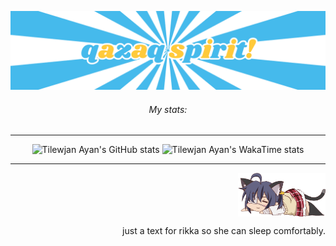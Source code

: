 ![qazaq spirit](qazaqspirit.png)

<div align="center">
<h6>My stats:</h6>
  
---  
  
![Tilewjan Ayan's GitHub stats](https://github-readme-stats.vercel.app/api?username=serwennn&show_icons=true&hide_border=true&theme=github_dark&layout=compact)
![Tilewjan Ayan's WakaTime stats](https://github-readme-stats.vercel.app/api/wakatime?username=serwennn\&layout=compact&hide_border=true&theme=github_dark&rank_icon=github&layout=compact&langs_count=5&custom_title=Tilewjan%20Ayan's%20WakaTime%20Stats)

---
</div>

<div align="right">
  <img align="top" width="140" src="takanashirikka.png" alt="rikka">
  <p>just a text for rikka so she can sleep comfortably.</p>
</div>
